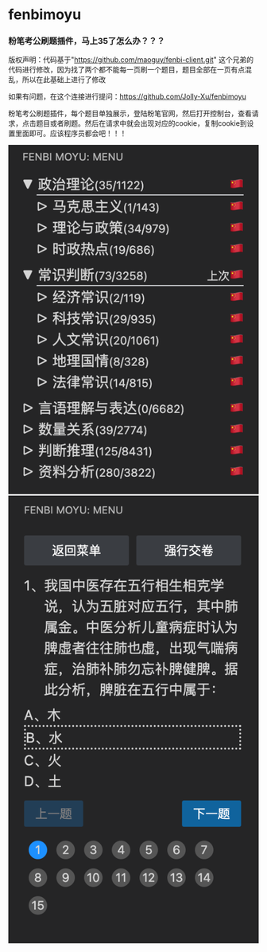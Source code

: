 # fenbimoyu
### 粉笔考公刷题插件，马上35了怎么办？？？
版权声明：代码基于"https://github.com/maoguy/fenbi-client.git"
这个兄弟的代码进行修改，因为找了两个都不能每一页刷一个题目，题目全部在一页有点混乱，所以在此基础上进行了修改

如果有问题，在这个连接进行提问：https://github.com/Jolly-Xu/fenbimoyu

粉笔考公刷题插件，每个题目单独展示，登陆粉笔官网，然后打开控制台，查看请求，点击题目或者刷题。然后在请求中就会出现对应的cookie，复制cookie到设置里面即可。应该程序员都会吧！！！


![图片1](./image/image.png)
![图片2](./image/image-1.png)
